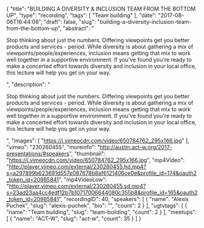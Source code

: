 {
  "title": "BUILDING A DIVERSITY & INCLUSION TEAM FROM THE BOTTOM UP",
  "type": "recording",
  "tags": [
    "Team building"
  ],
  "date": "2017-08-06T16:44:08",
  "draft": false,
  "slug": "building-a-diversity-inclusion-team-from-the-bottom-up",
  "abstract": "<p>Stop thinking about just the numbers. Differing viewpoints get you better products and services - period. While diversity is about gathering a mix of viewpoints/people/experiences, inclusion means getting that mix to work well together in a supportive environment. If you've found you're ready to make a concerted effort towards diversity and inclusion in your local office, this lecture will help you get on your way.</p>",
  "description": "<p>Stop thinking about just the numbers. Differing viewpoints get you better products and services - period. While diversity is about gathering a mix of viewpoints/people/experiences, inclusion means getting that mix to work well together in a supportive environment. If you've found you're ready to make a concerted effort towards diversity and inclusion in your local office, this lecture will help you get on your way.</p>",
  "images": [
    "https://i.vimeocdn.com/video/650784762_295x166.jpg"
  ],
  "vimeo": "230260455",
  "moreinfo": "http://austin.act-w.org/2017-presentations/#speakers",
  "thumbnail": "https://i.vimeocdn.com/video/650784762_295x166.jpg",
  "mp4Video": "http://player.vimeo.com/external/230260455.hd.mp4?s=a297899b623691d557e087678b8af6121406ce0e&profile_id=174&oauth2_token_id=20985841",
  "mp4VideoLow": "http://player.vimeo.com/external/230260455.sd.mp4?s=23ad23aa4cc4edf12b7b10717006644080c355b8&profile_id=165&oauth2_token_id=20985841",
  "recordingID": 40,
  "speakers": [
    {
      "name": "Alexis Puchek",
      "slug": "alexis-puchek",
      "bio": "",
      "count": 2
    }
  ],
  "ugtvtags": [
    {
      "name": "Team building",
      "slug": "team-building",
      "count": 2
    }
  ],
  "meetups": [
    {
      "name": "ACT-W",
      "slug": "act-w",
      "count": 35
    }
  ]
}